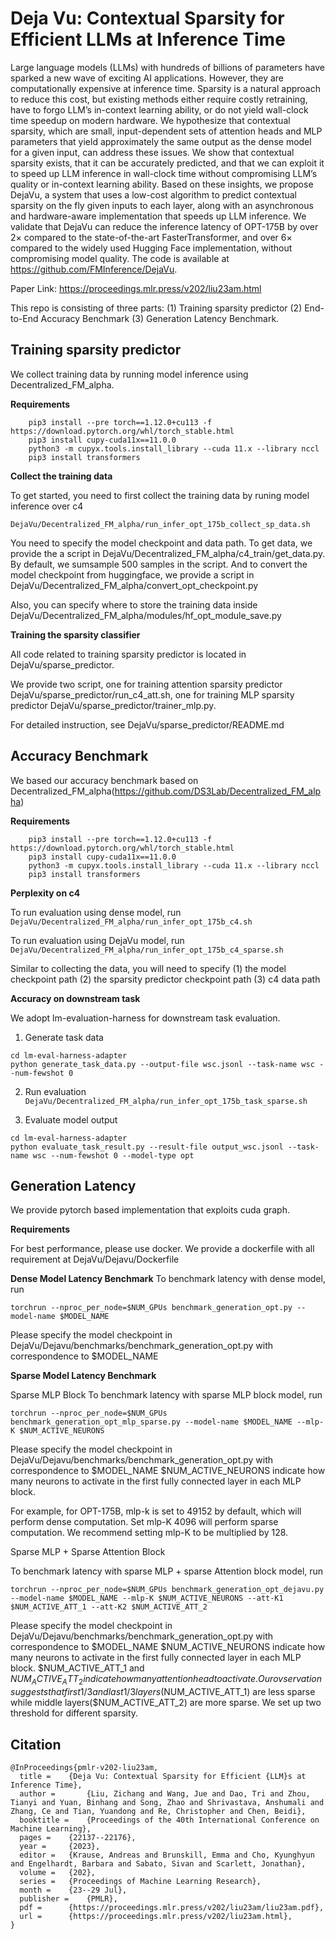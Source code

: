 # Deja Vu: Contextual Sparsity for Efficient LLMs at Inference Time

Large language models (LLMs) with hundreds of billions of parameters have sparked a new wave of exciting AI applications. However, they are computationally expensive at inference time. Sparsity is a natural approach to reduce this cost, but existing methods either require costly retraining, have to forgo LLM’s in-context learning ability, or do not yield wall-clock time speedup on modern hardware. We hypothesize that contextual sparsity, which are small, input-dependent sets of attention heads and MLP parameters that yield approximately the same output as the dense model for a given input, can address these issues. We show that contextual sparsity exists, that it can be accurately predicted, and that we can exploit it to speed up LLM inference in wall-clock time without compromising LLM’s quality or in-context learning ability. Based on these insights, we propose DejaVu, a system that uses a low-cost algorithm to predict contextual sparsity on the fly given inputs to each layer, along with an asynchronous and hardware-aware implementation that speeds up LLM inference. We validate that DejaVu can reduce the inference latency of OPT-175B by over 2×
 compared to the state-of-the-art FasterTransformer, and over 6×
 compared to the widely used Hugging Face implementation, without compromising model quality. The code is available at https://github.com/FMInference/DejaVu.

Paper Link: https://proceedings.mlr.press/v202/liu23am.html


This repo is consisting of three parts: (1) Training sparsity predictor (2) End-to-End Accuracy Benchmark (3) Generation Latency Benchmark.

## Training sparsity predictor
We collect training data by running model inference using Decentralized_FM_alpha. 

**Requirements**


```
    pip3 install --pre torch==1.12.0+cu113 -f https://download.pytorch.org/whl/torch_stable.html
    pip3 install cupy-cuda11x==11.0.0
    python3 -m cupyx.tools.install_library --cuda 11.x --library nccl
    pip3 install transformers
```

**Collect the training data**

To get started, you need to first collect the training data by runing model inference over c4 

```
DejaVu/Decentralized_FM_alpha/run_infer_opt_175b_collect_sp_data.sh
```
You need to specify the model checkpoint and data path. To get data, we provide the a script in DejaVu/Decentralized_FM_alpha/c4_train/get_data.py. By default, we sumsample 500 samples in the script. And to convert the model checkpoint from huggingface, we provide a script in DejaVu/Decentralized_FM_alpha/convert_opt_checkpoint.py

Also, you can specify where to store the training data inside DejaVu/Decentralized_FM_alpha/modules/hf_opt_module_save.py 

**Training the sparsity classifier**

All code related to training sparsity predictor is located in DejaVu/sparse_predictor.

We provide two script, one for training attention sparsity predictor DejaVu/sparse_predictor/run_c4_att.sh, one for training MLP sparsity predictor DejaVu/sparse_predictor/trainer_mlp.py. 

For detailed instruction, see DejaVu/sparse_predictor/README.md


## Accuracy Benchmark
We based our accuracy benchmark based on Decentralized_FM_alpha(https://github.com/DS3Lab/Decentralized_FM_alpha)

**Requirements**

```
    pip3 install --pre torch==1.12.0+cu113 -f https://download.pytorch.org/whl/torch_stable.html
    pip3 install cupy-cuda11x==11.0.0
    python3 -m cupyx.tools.install_library --cuda 11.x --library nccl
    pip3 install transformers
```

**Perplexity on c4**

To run evaluation using dense model, run 
```DejaVu/Decentralized_FM_alpha/run_infer_opt_175b_c4.sh```

To run evaluation using DejaVu model, run
```DejaVu/Decentralized_FM_alpha/run_infer_opt_175b_c4_sparse.sh```

Similar to collecting the data, you will need to specify 
(1) the model checkpoint path
(2) the sparsity predictor checkpoint path
(3) c4 data path

**Accuracy on downstream task**

We adopt lm-evaluation-harness for downstream task evaluation. 

1. Generate task data
```
cd lm-eval-harness-adapter
python generate_task_data.py --output-file wsc.jsonl --task-name wsc --num-fewshot 0
```

2. Run evaluation
```DejaVu/Decentralized_FM_alpha/run_infer_opt_175b_task_sparse.sh```

3. Evaluate model output
```
cd lm-eval-harness-adapter
python evaluate_task_result.py --result-file output_wsc.jsonl --task-name wsc --num-fewshot 0 --model-type opt
```

## Generation Latency
We provide pytorch based implementation that exploits cuda graph. 

**Requirements**

For best performance, please use docker. We provide a dockerfile with all requirement at DejaVu/Dejavu/Dockerfile

**Dense Model Latency Benchmark**
To benchmark latency with dense model, run

```torchrun --nproc_per_node=$NUM_GPUs benchmark_generation_opt.py --model-name $MODEL_NAME ```

Please specify the model checkpoint in DejaVu/Dejavu/benchmarks/benchmark_generation_opt.py with correspondence to $MODEL_NAME


**Sparse Model Latency Benchmark**

Sparse MLP Block
To benchmark latency with sparse MLP block model, run

```torchrun --nproc_per_node=$NUM_GPUs benchmark_generation_opt_mlp_sparse.py --model-name $MODEL_NAME --mlp-K $NUM_ACTIVE_NEURONS```

Please specify the model checkpoint in DejaVu/Dejavu/benchmarks/benchmark_generation_opt.py with correspondence to $MODEL_NAME
$NUM_ACTIVE_NEURONS indicate how many neurons to activate in the first fully connected layer in each MLP block. 

For example, for OPT-175B, mlp-k is set to 49152 by default, which will perform dense computation. Set mlp-K 4096 will perform sparse computation. We recommend setting mlp-K to be multiplied by 128.

Sparse MLP + Sparse Attention Block

To benchmark latency with sparse MLP + sparse Attention block model, run

```torchrun --nproc_per_node=$NUM_GPUs benchmark_generation_opt_dejavu.py --model-name $MODEL_NAME --mlp-K $NUM_ACTIVE_NEURONS --att-K1 $NUM_ACTIVE_ATT_1 --att-K2 $NUM_ACTIVE_ATT_2```

Please specify the model checkpoint in DejaVu/Dejavu/benchmarks/benchmark_generation_opt.py with correspondence to $MODEL_NAME
$NUM_ACTIVE_NEURONS indicate how many neurons to activate in the first fully connected layer in each MLP block. 
$NUM_ACTIVE_ATT_1 and $NUM_ACTIVE_ATT_2 indicate how many attention head to activate. Our ovservation suggests that first 1/3 and last 1/3 layers($NUM_ACTIVE_ATT_1) are less sparse while middle layers($NUM_ACTIVE_ATT_2) are more sparse. We set up two threshold for different sparsity. 

## Citation

```
@InProceedings{pmlr-v202-liu23am,
  title = 	 {Deja Vu: Contextual Sparsity for Efficient {LLM}s at Inference Time},
  author =       {Liu, Zichang and Wang, Jue and Dao, Tri and Zhou, Tianyi and Yuan, Binhang and Song, Zhao and Shrivastava, Anshumali and Zhang, Ce and Tian, Yuandong and Re, Christopher and Chen, Beidi},
  booktitle = 	 {Proceedings of the 40th International Conference on Machine Learning},
  pages = 	 {22137--22176},
  year = 	 {2023},
  editor = 	 {Krause, Andreas and Brunskill, Emma and Cho, Kyunghyun and Engelhardt, Barbara and Sabato, Sivan and Scarlett, Jonathan},
  volume = 	 {202},
  series = 	 {Proceedings of Machine Learning Research},
  month = 	 {23--29 Jul},
  publisher =    {PMLR},
  pdf = 	 {https://proceedings.mlr.press/v202/liu23am/liu23am.pdf},
  url = 	 {https://proceedings.mlr.press/v202/liu23am.html},
}
```
